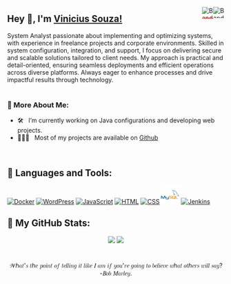 
<!-- Language selector -->
<a href="https://github.com/GabrielMoreiradeSouza/GabrielMoreiradeSouza"><img src="https://vetores.org/d/bandeira-do-brasil.svg" alt="Bandeira do Brasil" width="26" height="26" align="right"></a>
<a href="https://github.com/GabrielMoreiradeSouza/GabrielMoreiradeSouza"><img src="https://vetores.org/d/bandeira-estados-unidos.svg" alt="Bandeira dos Estados Unidos" width="26" height="26" style="border-bottom: 1px solid red;line" align="right"></a>
## Hey 👋, I'm [Vinicius Souza!](https://github.com/ViniciusSouza1818)
  

System Analyst passionate about implementing and optimizing systems, with experience in freelance projects and corporate environments. Skilled in system configuration, integration, and support, I focus on delivering secure and scalable solutions tailored to client needs. My approach is practical and detail-oriented, ensuring seamless deployments and efficient operations across diverse platforms. Always eager to enhance processes and drive impactful results through technology.
<br/>
<br/>

  
### 📝 More About Me:

- 🛠️ &nbsp; I’m currently working on Java configurations and developing web projects.
- 👨🏻‍💻 &nbsp; Most of my projects are available on [Github](https://github.com/ViniciusSouza1818?tab=repositories)
<br>

## 🔨 Languages and Tools:
<a href="https://www.docker.com/" target="_blank"><img alt="Docker" height="42px" src="https://raw.githubusercontent.com/rahul-jha98/README_icons/4d06112f039d3d302017842f696129642a58f6a5/language_and_tools/square/docker/docker.svg"/></a>
<a href="https://wordpress.org/" target="_blank"><img alt="WordPress" height="42px" src="https://www.svgrepo.com/download/12244/wordpress-logo.svg"/></a>
<a href="https://developer.mozilla.org/en-US/docs/Web/JavaScript" target="_blank"><img alt="JavaScript" height="42px" src="https://raw.githubusercontent.com/rahul-jha98/github_readme_icons/main/language_and_tools/square/javascript/javascript.svg"/></a>
<a href="https://developer.mozilla.org/en-US/docs/Web/HTML" target="_blank"><img alt="HTML" height="42px" src="https://raw.githubusercontent.com/rahul-jha98/README_icons/4d06112f039d3d302017842f696129642a58f6a5/language_and_tools/square/html/html.svg"/></a>
<a href="https://developer.mozilla.org/en-US/docs/Web/CSS" target="_blank"><img alt="CSS" height="42px" src="https://raw.githubusercontent.com/rahul-jha98/README_icons/4d06112f039d3d302017842f696129642a58f6a5/language_and_tools/square/css/css.svg"/></a>
<a href="https://www.mysql.com/" target="_blank"><img alt="MySQL" height="42px" src="https://raw.githubusercontent.com/devicons/devicon/master/icons/mysql/mysql-original-wordmark.svg"/></a>
<a href="https://www.jenkins.io/" target="_blank"><img alt="Jenkins" height="42px" src="https://raw.githubusercontent.com/rahul-jha98/README_icons/4d06112f039d3d302017842f696129642a58f6a5/language_and_tools/square/jenkins/jenkins.svg"/></a>



## 🏅 My GitHub Stats:
<div align="center">
<img height="180em" src="https://github-readme-stats.vercel.app/api?username=ViniciusSouza1818&show_icons=true&&count_private=true&include_all_commits=true&theme=dark" />
<img height="180em" src="https://github-readme-stats.vercel.app/api/top-langs/?username=ViniciusSouza1818&exclude_repo=KNN-Image-Classification&show_icons=true&layout=compact&langs_count=8&theme=dark"/>
</div>

#
<div align="center">
𝒲ℎ𝑎𝑡'𝑠 𝑡ℎ𝑒 𝑝𝑜𝑖𝑛𝑡 𝑜𝑓 𝑡𝑒𝑙𝑙𝑖𝑛𝑔 𝑖𝑡 𝑙𝑖𝑘𝑒 𝐼 𝑎𝑚 𝑖𝑓 𝑦𝑜𝑢'𝑟𝑒 𝑔𝑜𝑖𝑛𝑔 𝑡𝑜 𝑏𝑒𝑙𝑖𝑒𝑣𝑒 𝑤ℎ𝑎𝑡 𝑜𝑡ℎ𝑒𝑟𝑠 𝑤𝑖𝑙𝑙 𝑠𝑎𝑦?
              -𝐵𝑜𝑏 𝑀𝑎𝑟𝑙𝑒𝑦.
</div>
